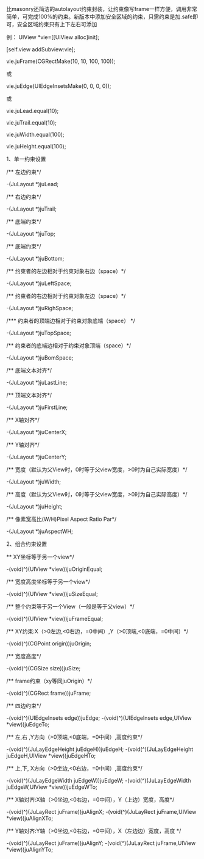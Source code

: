 比masonry还简洁的autolayout约束封装，让约束像写frame一样方便，调用非常简单，可完成100%的约束。新版本中添加安全区域的约束，只需约束是加.safe即可，安全区域约束只有上下左右可添加

例：
UIView *vie=[[UIView alloc]init];

[self.view addSubview:vie];

vie.juFrame(CGRectMake(10, 10, 100, 100));

或

vie.juEdge(UIEdgeInsetsMake(0, 0, 0, 0));

或

vie.juLead.equal(10);

vie.juTrail.equal(10);

vie.juWidth.equal(100);

vie.juHeight.equal(100);

1、单一约束设置

/**  左边约束*/
 
-(JuLayout *)juLead;

/**  右边约束*/
 
-(JuLayout *)juTrail;

/**  底端约束*/
 
-(JuLayout *)juTop;

/**  底端约束*/
 
-(JuLayout *)juBottom;

/** 约束者的左边相对于约束对象右边（space）*/
 
-(JuLayout *)juLeftSpace;

/**  约束者的右边相对于约束对象左边（space）*/
 
-(JuLayout *)juRighSpace;

/***  约束者的顶端边相对于约束对象底端（space） */
 
-(JuLayout *)juTopSpace;

/**  约束者的底端边相对于约束对象顶端（space）*/
 
-(JuLayout *)juBomSpace;

/** 底端文本对齐*/
 
-(JuLayout *)juLastLine;

/**  顶端文本对齐*/
 
-(JuLayout *)juFirstLine;

/**  X轴对齐*/
 
-(JuLayout *)juCenterX;

/** Y轴对齐*/
 
-(JuLayout *)juCenterY;

/** 宽度（默认为父View时，0时等于父view宽度，>0时为自己实际宽度）*/
 
-(JuLayout *)juWidth;

/** 高度（默认为父View时，0时等于父view宽度，>0时为自己实际高度）*/
 
-(JuLayout *)juHeight;

/**  像素宽高比(W/H)Pixel Aspect Ratio Par*/
 
-(JuLayout *)juAspectWH;





2、组合约束设置

**  XY坐标等于另一个view*/
 
-(void(^)(UIView *view))juOriginEqual;

/** 宽度高度坐标等于另一个view*/
 
-(void(^)(UIView *view))juSizeEqual;

/**  整个约束等于另一个View（一般是等于父view）*/
 
-(void(^)(UIView *view))juFrameEqual;

/**  XY约束:X（>0左边,<0右边，=0中间）,Y（>0顶端,<0底端，=0中间）*/
 
-(void(^)(CGPoint origin))juOrigin;

/**  宽度高度*/
 
-(void(^)(CGSize size))juSize;

/** frame约束（xy等同juOrigin）*/
 
-(void(^)(CGRect frame))juFrame;

/**  四边约束*/
 
-(void(^)(UIEdgeInsets edge))juEdge;
-(void(^)(UIEdgeInsets edge,UIView *view))juEdgeTo;

/**  左,右 ,Y方向（>0顶端,<0底端，=0中间）,高度约束*/
 
-(void(^)(JuLayEdgeHeight juEdgeH))juEdgeH;
-(void(^)(JuLayEdgeHeight juEdgeH,UIView *view))juEdgeHTo;

/**  上,下, X方向（>0坐边,<0右边，=0中间）,高度约束*/
 
-(void(^)(JuLayEdgeWidth juEdgeW))juEdgeW;
-(void(^)(JuLayEdgeWidth juEdgeW,UIView *view))juEdgeWTo;

/** X轴对齐:X轴（>0坐边,<0右边，=0中间），Y（上边）宽度，高度*/
 
-(void(^)(JuLayRect juFrame))juAlignX;
-(void(^)(JuLayRect juFrame,UIView *view))juAlignXTo;

/** Y轴对齐:Y轴（>0坐边,<0右边，=0中间），X（左边边）宽度，高度 */
 
-(void(^)(JuLayRect juFrame))juAlignY;
-(void(^)(JuLayRect juFrame,UIView *view))juAlignYTo;


